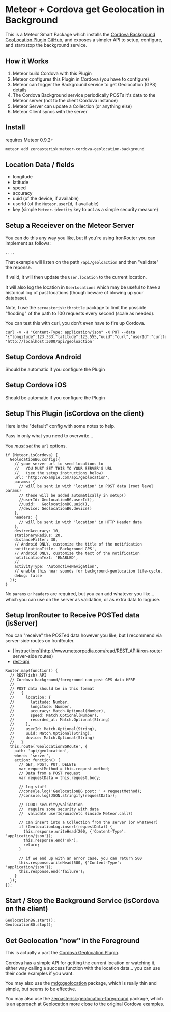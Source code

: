 # Meteor + Cordova get Geolocation in Background

This is a Meteor Smart Package which installs the
[Cordova Background GeoLocation Plugin](http://plugins.cordova.io/#/package/com.romainstrock.cordova.background-geolocation)
[GitHub](https://github.com/christocracy/cordova-plugin-background-geolocation),
and exposes a simpler API to setup, configure, and start/stop the background
service.

## How it Works

1. Meteor build Cordova with this Plugin
2. Meteor configures this Plugin in Cordova (you have to configure)
3. Meteor can trigger the Background service to get Geolocation (GPS) details
4. The Cordova Background service periodically POSTs it's data to the Meteor server (not to the client Cordova instance)
5. Meteor Server can update a Collection (or anything else)
6. Meteor Client syncs with the server

## Install

requires Meteor 0.9.2+

```
meteor add zeroasterisk:meteor-cordova-geolocation-background
```


## Location Data / fields

* longitude
* latitude
* speed
* accuracy
* uuid (of the device, if available)
* userId (of the `Meteor.userId`, if available)
* key (simple `Meteor.identity` key to act as a simple security measure)

## Setup a Receiever on the Meteor Server

You can do this any way you like, but if you're using IronRouter you can
implement as follows:

```
....
```

That example will listen on the path `/api/geoloaction` and then "validate" the
reponse.

If valid, it will then update the `User.location` to the current location.

It will also log the location in `UserLocations` which may be useful to have
a historical log of past locations (though beware of blowing up your database).

Note, I use the `zeroasterisk:throttle` package to limit the possible
"flooding" of the path to 100 requests every second (scale as needed).

You can test this with curl, you don't even have to fire up Cordova.

```
curl -v -H "Content-Type: application/json" -X PUT --data '{"longitude":123.333,"latitude":123.555,"uuid":"curl","userId":"curltest1","key":"test"}' 'http://localhost:3000/api/geoloaction'
```

## Setup Cordova Android

Should be automatic if you configure the Plugin

## Setup Cordova iOS

Should be automatic if you configure the Plugin

## Setup This Plugin (isCordova on the client)

Here is the "default" config with some notes to help.

Pass in only what you need to overwrite...

You *must set* the `url` options.

```
if (Meteor.isCordova) {
  GeolocationBG.config({
    // your server url to send locations to
    //   YOU MUST SET THIS TO YOUR SERVER'S URL
    //   (see the setup instructions below)
    url: 'http://example.com/api/geolocation',
    params: {
      // will be sent in with 'location' in POST data (root level params)
      // these will be added automatically in setup()
      //userId: GeolocationBG.userId(),
      //uuid:   GeolocationBG.uuid(),
      //device: GeolocationBG.device()
    },
    headers: {
      // will be sent in with 'location' in HTTP Header data
    },
    desiredAccuracy: 10,
    stationaryRadius: 20,
    distanceFilter: 30,
    // Android ONLY, customize the title of the notification
    notificationTitle: 'Background GPS',
    // Android ONLY, customize the text of the notification
    notificationText: 'ENABLED',
    //
    activityType: 'AutomotiveNavigation',
    // enable this hear sounds for background-geolocation life-cycle.
    debug: false
  });
}
```

No `params` or `headers` are required, but you can add whatever you like...
which you can use on the server as validation, or as extra data to log/use.

## Setup IronRouter to Receive POSTed data (isServer)

You can "receive" the POSTed data however you like, but I recommend via
server-side routes on IronRouter.

* [instructions](http://www.meteorpedia.com/read/REST_API#iron-router server-side routes)
* [rest-api](https://github.com/awatson1978/rest-api)

```
Router.map(function() {
  // REST(ish) API
  // Cordova background/foreground can post GPS data HERE
  //
  // POST data should be in this format
  //   {
  //     location: {
  //       latitude: Number,
  //       longitude: Number,
  //       accuracy: Match.Optional(Number),
  //       speed: Match.Optional(Number),
  //       recorded_at: Match.Optional(String)
  //     },
  //     userId: Match.Optional(String),
  //     uuid: Match.Optional(String),
  //     device: Match.Optional(String)
  //   }
  this.route('GeolocationBGRoute', {
    path: 'api/geolocation',
    where: 'server',
    action: function() {
      // GET, POST, PUT, DELETE
      var requestMethod = this.request.method;
      // Data from a POST request
      var requestData = this.request.body;

      // log stuff
      //console.log('GeolocationBG post: ' + requestMethod);
      //console.log(JSON.stringify(requestData));

      // TODO: security/validation
      //  require some security with data
      //  validate userId/uuid/etc (inside Meteor.call?)

      // Can insert into a Collection from the server (or whatever)
      if (GeolocationLog.insert(requestData)) {
        this.response.writeHead(200, {'Content-Type': 'application/json'});
        this.response.end('ok');
        return;
      }

      // if we end up with an error case, you can return 500
      this.response.writeHead(500, {'Content-Type': 'application/json'});
      this.response.end('failure');
    }
  });
});
```

## Start / Stop the Background Service (isCordova on the client)

```
GeolocationBG.start();
GeolocationBG.stop();
```

## Get Geolocation "now" in the Foreground

This is actually a part the [Cordova Geolocation Plugin](http://plugins.cordova.io/#/package/org.apache.cordova.geolocation).

Cordova has a simple API for getting the current location or watching it,
either way calling a success function with the location data... you can use
their code examples if you want.

You may also use the
[mdg:geolocation](https://github.com/meteor/mobile-packages/tree/master/packages/mdg:geolocation)
package, which is really thin and simple, but seems to be effective.

You may also use the
[zeroasterisk:geolocation-foreground](https://github.com/zeroasterisk/meteor-cordova-geolocation-foreground)
package, which is an approach at Geolocation more close to the original Cordova examples.




